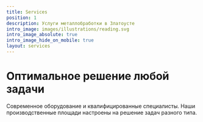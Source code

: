 ```yaml
---
title: Services
position: 1
description: Услуги металлобработки в Златоусте
intro_image: images/illustrations/reading.svg
intro_image_absolute: true
intro_image_hide_on_mobile: true
layout: services
---
```


# **Оптимальное решение любой задачи**

Cовременное оборудование и квалифицированные специалисты. Наши производственные площади настроены на решение задач разного типа.